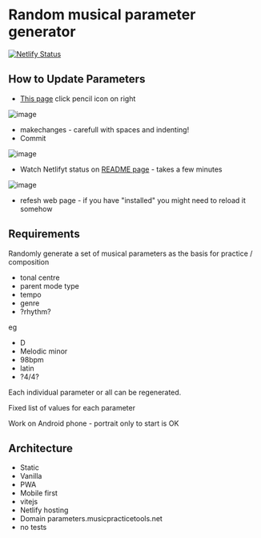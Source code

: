 # Random musical parameter generator

[![Netlify Status](https://api.netlify.com/api/v1/badges/8fc41265-496f-42ab-8bc3-dd35a5b7f885/deploy-status)](https://app.netlify.com/sites/musical-parameters/deploys)

## How to Update Parameters

- [This page](https://github.com/music-practice-tools/musical-parameters/blob/master/src/parameters.yaml) click pencil icon on right

![image](https://user-images.githubusercontent.com/618922/180992308-613a18b1-6cdd-4a46-9385-e7f0010ea7f4.png)

- makechanges - carefull with spaces and indenting!
- Commit

![image](https://user-images.githubusercontent.com/618922/180992619-e5b9ad34-6361-4540-b614-4108edc4eeee.png)

- Watch Netlifyt status on [README page](https://github.com/music-practice-tools/musical-parameters) - takes a few minutes

![image](https://user-images.githubusercontent.com/618922/180992783-b96ef061-e719-4136-b173-52dfc7fe111b.png)

- refesh web page - if you have "installed" you might need to reload it somehow




## Requirements

Randomly generate a set of musical parameters as the basis for practice / composition

- tonal centre
- parent mode type
- tempo
- genre
- ?rhythm?

eg

- D
- Melodic minor
- 98bpm
- latin
- ?4/4?

Each individual parameter or all can be regenerated.

Fixed list of values for each parameter

Work on Android phone - portrait only to start is OK

## Architecture

- Static
- Vanilla
- PWA
- Mobile first
- vitejs
- Netlify hosting
- Domain parameters.musicpracticetools.net
- no tests

